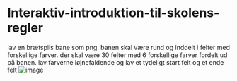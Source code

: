 # Interaktiv-introduktion-til-skolens-regler
lav en brætspils bane som png. banen skal være rund og inddelt i felter med forskellige farver. der skal være 30 felter med 6 forskellige farver fordelt ud på banen. lav farverne iøjnefaldende og lav et tydeligt start felt og et ende felt
![image](https://github.com/user-attachments/assets/6e8162e4-6ffb-4ee0-9176-21c1b5a89e74)
